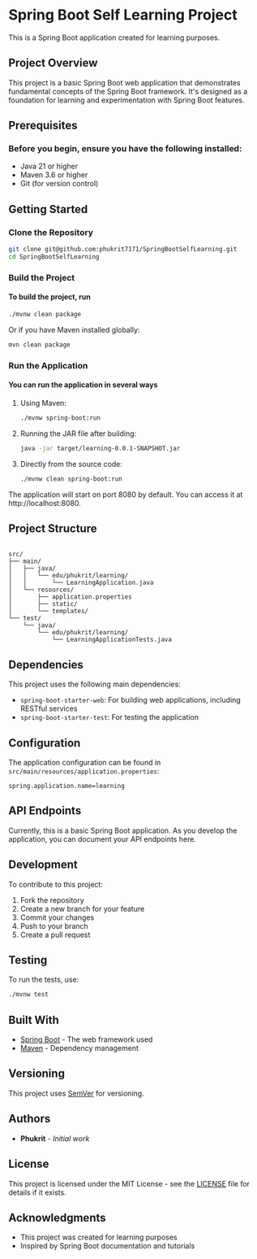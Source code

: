 # Spring Boot Self Learning Project

This is a Spring Boot application created for learning purposes.

## Project Overview

This project is a basic Spring Boot web application that demonstrates fundamental concepts of the Spring Boot framework. It's designed as a foundation for learning and experimentation with Spring Boot features.

## Prerequisites

### Before you begin, ensure you have the following installed:

- Java 21 or higher
- Maven 3.6 or higher
- Git (for version control)

## Getting Started

### Clone the Repository

```bash
git clone git@github.com:phukrit7171/SpringBootSelfLearning.git
cd SpringBootSelfLearning
```

### Build the Project

#### To build the project, run

```bash
./mvnw clean package
```

Or if you have Maven installed globally:

```bash
mvn clean package
```

### Run the Application

#### You can run the application in several ways

1. Using Maven:

   ```bash
   ./mvnw spring-boot:run
   ```

2. Running the JAR file after building:

   ```bash
   java -jar target/learning-0.0.1-SNAPSHOT.jar
   ```

3. Directly from the source code:

   ```bash
   ./mvnw clean spring-boot:run
   ```

The application will start on port 8080 by default. You can access it at http://localhost:8080.

## Project Structure

```text

src/
├── main/
│   ├── java/
│   │   └── edu/phukrit/learning/
│   │       └── LearningApplication.java
│   └── resources/
│       ├── application.properties
│       ├── static/
│       └── templates/
└── test/
    └── java/
        └── edu/phukrit/learning/
            └── LearningApplicationTests.java
```

## Dependencies

This project uses the following main dependencies:

- `spring-boot-starter-web`: For building web applications, including RESTful services
- `spring-boot-starter-test`: For testing the application

## Configuration

The application configuration can be found in `src/main/resources/application.properties`:

```properties
spring.application.name=learning
```

## API Endpoints

Currently, this is a basic Spring Boot application. As you develop the application, you can document your API endpoints here.

## Development

To contribute to this project:

1. Fork the repository
2. Create a new branch for your feature
3. Commit your changes
4. Push to your branch
5. Create a pull request

## Testing

To run the tests, use:

```bash
./mvnw test
```

## Built With

- [Spring Boot](https://spring.io/projects/spring-boot) - The web framework used
- [Maven](https://maven.apache.org/) - Dependency management

## Versioning

This project uses [SemVer](http://semver.org/) for versioning.

## Authors

- **Phukrit** - *Initial work*

## License

This project is licensed under the MIT License - see the [LICENSE](LICENSE) file for details if it exists.

## Acknowledgments

- This project was created for learning purposes
- Inspired by Spring Boot documentation and tutorials
